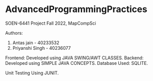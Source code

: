 # AdvancedProgrammingPractices

SOEN-6441 Project
Fall 2022, MapCompSci

Authors:
1. Antas jain - 40233532
2. Priyanshi Singh - 40236077


Frontend: Developed using JAVA SWING/AWT CLASSES.
Backend: Developed using SIMPLE JAVA CONCEPTS.
Database Used: SQLITE.

Unit Testing Using JUNIT.

